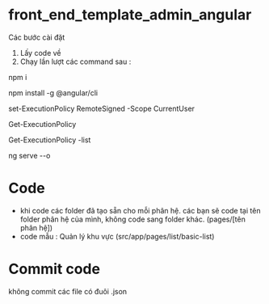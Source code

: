 # front_end_template_admin_angular
Các bước cài đặt
1. Lấy code về
2. Chạy lần  lượt các command sau : 

  npm i

  npm install -g @angular/cli

  set-ExecutionPolicy RemoteSigned -Scope CurrentUser

  Get-ExecutionPolicy

  Get-ExecutionPolicy -list

  ng serve --o
# Code 
- khi code các folder đã tạo sẵn cho mỗi phân hệ. các bạn sẽ code tại tên folder phân hệ của mình, không code sang folder khác. (pages/[tên phân hệ])
- code mẫu : Quản lý khu vực (src/app/pages/list/basic-list)
# Commit code
không commit các file có đuôi .json
